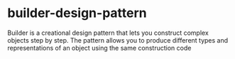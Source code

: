 # builder-design-pattern
Builder is a creational design pattern that lets you construct complex objects step by step. The pattern allows you to produce different types and representations of an object using the same construction code
